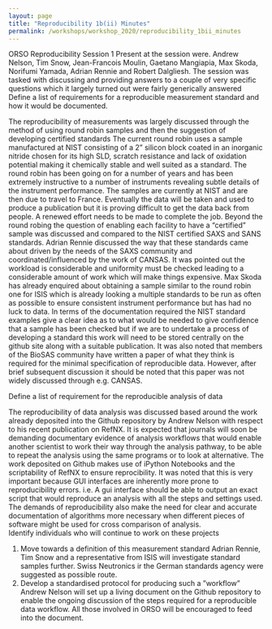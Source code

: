 ```yaml
---
layout: page
title: "Reproducibility 1b(ii) Minutes"
permalink: /workshops/workshop_2020/reproducibility_1bii_minutes
---
```


ORSO Reproducibility Session 1
Present at the session were.
Andrew Nelson, Tim Snow, Jean-Francois Moulin, Gaetano Mangiapia, Max Skoda, Norifumi Yamada, Adrian Rennie and Robert Dalgliesh.
The session was tasked with discussing and providing answers to a couple of very specific questions which it largely turned out were fairly generically answered
Define a list of requirements for a reproducible measurement standard and how it would be documented.

The reproducibility of measurements was largely discussed through the method of using round robin samples and then the suggestion of developing certified standards
The current round robin uses a sample manufactured at NIST consisting of a 2” silicon block coated in an inorganic nitride chosen for its high SLD, scratch resistance and lack of oxidation potential making it chemically stable and well suited as a standard. The round robin has been going on for a number of  years and has been extremely instructive to a number of instruments revealing subtle details of the instrument performance. The samples are currently at NIST and are then due to travel to France. Eventually the data will be taken and used to produce a publication but it is proving difficult to get the data back from people. A renewed effort needs to be made to complete the job.
Beyond the round robing the question of enabling each facility to have a “certified” sample was discussed and compared to the NIST certified SAXS and SANS standards. Adrian Rennie discussed the way that these standards came about driven by the needs of the SAXS community and coordinated/influenced by the work of CANSAS. It was pointed out the workload is considerable  and uniformity must be checked leading to a considerable amount of work which will make things expensive. Max Skoda has already  enquired about obtaining a sample similar to the round robin one for ISIS which is already looking a multiple standards to be run as often as possible to ensure consistent instrument performance but has had no luck to data.
In terms of the documentation required  the NIST standard examples give a clear idea as to what would be needed to give confidence that a sample has been checked but if we are to undertake a process of developing a standard this work will need to be stored centrally on the github site along with a  suitable publication.
It was also noted that members of the BioSAS community have written a paper of what they think is required for the minimal specification of reproducible data. However, after brief subsequent discussion it should be noted that this paper was not widely discussed through e.g. CANSAS.


Define a list of requirement for the reproducible analysis of data

The reproducibility of data analysis was discussed based around the work already deposited into the Github repository by Andrew Nelson with respect to his recent publication on RefNX.
It is expected that journals will soon be demanding documentary evidence of analysis workflows that would enable another scientist to work their way through the analysis pathway, to be able to repeat the analysis using the same programs or to look at alternative.
The work deposited on Github makes use of iPython Notebooks and the scriptability of RefNX to ensure reprocibility. It was noted that this is very important because GUI interfaces are inherently more prone to reproducibility errors. i.e. A gui interface should be able to output an exact script that would reproduce an analysis with all the steps and settings used.
The demands of reproducibility also make the need for clear and accurate documentation of algorithms more necessary when different pieces of software might be used for cross comparison of analysis.  
Identify individuals who will continue to work on these projects
1.	Move towards a definition of this measurement standard
Adrian Rennie, Tim Snow and a representative from ISIS will investigate standard samples further. Swiss Neutronics ir the German standards agency were suggested as possible route.
2.	Develop a standardised protocol for producing such a ”workflow”
Andrew Nelson will set up a living document on the Github repository to enable the ongoing discussion of the steps required for a reproducible data workflow. All those involved in ORSO will be encouraged to feed into the document.
